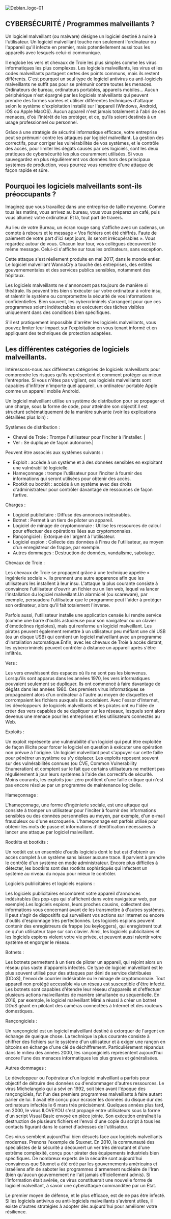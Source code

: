 ![Debian_logo-01](./images/Cloud-et-securite.png)

## CYBERSÉCURITÉ / Programmes malveillants ?

Un logiciel malveillant (ou malware) désigne un logiciel destiné à nuire à l'utilisateur. 
Un logiciel malveillant touche non seulement l'ordinateur ou l'appareil qu'il infecte en premier, mais potentiellement aussi tous les appareils avec lesquels celui-ci communique.

Il englobe les vers et chevaux de Troie les plus simples comme les virus informatiques les plus complexes.
Les logiciels malveillants, les virus et les codes malveillants partagent certes des points communs, mais ils restent différents. 
C'est pourquoi un seul type de logiciel antivirus ou anti-logiciels malveillants ne suffit pas pour se prémunir contre toutes les menaces. 
Ordinateurs de bureau, ordinateurs portables, appareils mobiles… Aucun périphérique n'est épargné par les logiciels malveillants qui peuvent prendre des formes variées et utiliser différentes techniques d'attaque selon le système d'exploitation installé sur l'appareil (Windows, Android, iOS ou Apple MacOS). 
Aucun appareil n'est jamais totalement à l'abri de ces menaces, d'où l'intérêt de les protéger, et ce, qu'ils soient destinés à un usage professionnel ou personnel.

Grâce à une stratégie de sécurité informatique efficace, votre entreprise peut se prémunir contre les attaques par logiciel malveillant. La gestion des correctifs, pour corriger les vulnérabilités de vos systèmes, et le contrôle des accès, pour limiter les dégâts causés par ces logiciels, sont les deux pratiques de cybersécurité les plus couramment utilisées. Si vous sauvegardez en plus régulièrement vos données hors des principaux systèmes de production, vous pourrez vous remettre d'une attaque de façon rapide et sûre.

## Pourquoi les logiciels malveillants sont-ils préoccupants ?

Imaginez que vous travaillez dans une entreprise de taille moyenne. Comme tous les matins, vous arrivez au bureau, vous vous préparez un café, puis vous allumez votre ordinateur. Et là, tout part de travers.

Au lieu de votre Bureau, un écran rouge sang s'affiche avec un cadenas, un compte à rebours et le message « Vos fichiers ont été chiffrés. Faute de paiement de votre part d'ici sept jours, ils seront irrécupérables ». Vous regardez autour de vous. Chacun leur tour, vos collègues découvrent le même message. Celui-ci s'affiche sur tous les ordinateurs, sans exception.

Cette attaque s'est réellement produite en mai 2017, dans le monde entier. Le logiciel malveillant WannaCry a touché des entreprises, des entités gouvernementales et des services publics sensibles, notamment des hôpitaux.

Les logiciels malveillants ne s'annoncent pas toujours de manière si théâtrale. Ils peuvent très bien s'exécuter sur votre ordinateur à votre insu, et ralentir le système ou compromettre la sécurité de vos informations confidentielles. Bien souvent, les cybercriminels s'arrangent pour que ces programmes soient indétectables et exécutent des tâches visibles uniquement dans des conditions bien spécifiques.

S'il est pratiquement impossible d'arrêter les logiciels malveillants, vous pouvez limiter leur impact sur l'exploitation en vous tenant informé et en appliquant des techniques de protection adaptées.

## Les différentes catégories de logiciels malveillants.

Intéressons-nous aux différentes catégories de logiciels malveillants pour comprendre les risques qu'ils représentent et comment protéger au mieux l'entreprise. Si vous n'êtes pas vigilant, ces logiciels malveillants sont capables d'infiltrer n'importe quel appareil, un ordinateur portable Apple comme un appareil mobile Android.

Un logiciel malveillant utilise un système de distribution pour se propager et une charge, sous la forme de code, pour atteindre son objectif.Il est structuré schématiquement de la manière suivante (voir les explications détaillées plus loin) :

Systèmes de distribution :

- Cheval de Troie                        : Trompe l'utilisateur pour l'inciter à l'installer. |
- Ver                                    : Se duplique de façon autonome.|    

Peuvent être associés aux systèmes suivants :

- Exploit                                : accède à un système et à des données sensibles en exploitant une vulnérabilité logicielle.
- Hameçonnage                            : trompe l'utilisateur pour l'inciter à fournir des informations qui seront utilisées pour obtenir des accès.
- Rootkit ou bootkit                     : accède à un système avec des droits d'administrateur pour contrôler davantage de ressources de façon furtive.

Charges :

- Logiciel publicitaire                  : Diffuse des annonces indésirables.
- Botnet                                 : Permet à un tiers de piloter un appareil.
- Logiciel de minage de cryptomonnaie    : Utilise les ressources de calcul pour effectuer des opérations liées aux cryptomonnaies.
- Rançongiciel                           : Extorque de l'argent à l'utilisateur.
- Logiciel espion                        : Collecte des données à l'insu de l'utilisateur, au moyen d'un enregistreur de frappe, par exemple.                    
- Autres dommages                        : Destruction de données, vandalisme, sabotage.

Chevaux de Troie :

Les chevaux de Troie se propagent grâce à une technique appelée « ingénierie sociale ». Ils prennent une autre apparence afin que les utilisateurs les installent à leur insu. L'attaque la plus courante consiste à convaincre l'utilisateur d'ouvrir un fichier ou un lien web, lequel va lancer l'installation du logiciel malveillant.Un alarmiciel (ou scareware), par exemple, persuadera l'utilisateur que le programme peut l'aider à protéger son ordinateur, alors qu'il fait totalement l'inverse. 

Parfois aussi, l'utilisateur installe une application censée lui rendre service (comme une barre d'outils astucieuse pour son navigateur ou un clavier d'émoticônes rigolotes), mais qui renferme un logiciel malveillant. Les pirates peuvent également remettre à un utilisateur peu méfiant une clé USB (ou un disque USB) qui contient un logiciel malveillant avec un programme d'installation automatique.Enfin, avec les chevaux de Troie à accès distant, les cybercriminels peuvent contrôler à distance un appareil après s'être infiltrés.

Vers :

Les vers envahissent des espaces où ils ne sont pas les bienvenus. Lorsqu'ils sont apparus dans les années 1970, les vers informatiques pouvaient seulement se dupliquer. Ils ont commencé à faire davantage de dégâts dans les années 1980. Ces premiers virus informatiques se propageaient alors d'un ordinateur à l'autre au moyen de disquettes et corrompaient les fichiers auxquels ils accédaient. Avec l'essor d'Internet, les développeurs de logiciels malveillants et les pirates ont eu l'idée de créer des vers capables de se dupliquer sur les réseaux, lesquels sont alors devenus une menace pour les entreprises et les utilisateurs connectés au Web.

Exploits :

Un exploit représente une vulnérabilité d'un logiciel qui peut être exploitée de façon illicite pour forcer le logiciel en question à exécuter une opération non prévue à l'origine. Un logiciel malveillant peut s'appuyer sur cette faille pour pénétrer un système ou s'y déplacer. Les exploits reposent souvent sur des vulnérabilités connues (ou CVE, Common Vulnerability Enumeration) et comptent sur le fait que certains utilisateurs ne mettent pas régulièrement à jour leurs systèmes à l'aide des correctifs de sécurité. Moins courants, les exploits jour zéro profitent d'une faille critique qui n'est pas encore résolue par un programme de maintenance logicielle.

Hameçonnage :

L'hameçonnage, une forme d'ingénierie sociale, est une attaque qui consiste à tromper un utilisateur pour l'inciter à fournir des informations sensibles ou des données personnelles au moyen, par exemple, d'un e-mail frauduleux ou d'une escroquerie. L'hameçonnage est parfois utilisé pour obtenir les mots de passe et informations d'identification nécessaires à lancer une attaque par logiciel malveillant.

Rootkits et bootkits :

Un rootkit est un ensemble d'outils logiciels dont le but est d'obtenir un accès complet à un système sans laisser aucune trace. Il parvient à prendre le contrôle d'un système en mode administrateur. Encore plus difficiles à détecter, les bootkits sont des rootkits sophistiqués qui infectent un système au niveau du noyau pour mieux le contrôler.

Logiciels publicitaires et logiciels espions :

Les logiciels publicitaires encombrent votre appareil d'annonces indésirables (les pop-ups qui s'affichent dans votre navigateur web, par exemple).Les logiciels espions, leurs proches cousins, collectent des informations vous concernant avant de les transmettre à d'autres systèmes. Il peut s'agir de dispositifs qui surveillent vos actions sur Internet ou encore d'outils d'espionnage très perfectionnés. Les logiciels espions peuvent contenir des enregistreurs de frappe (ou keyloggers), qui enregistrent tout ce qu'un utilisateur tape sur son clavier. Ainsi, les logiciels publicitaires et les logiciels espions violent votre vie privée, et peuvent aussi ralentir votre système et engorger le réseau.

Botnets :

Les botnets permettent à un tiers de piloter un appareil, qui rejoint alors un réseau plus vaste d'appareils infectés. Ce type de logiciel malveillant est le plus souvent utilisé pour des attaques par déni de service distribuées (DDoS), l'envoi de courrier indésirable ou le minage de cryptomonnaie. Tout appareil non protégé accessible via un réseau est susceptible d'être infecté. Les botnets sont capables d'étendre leur réseau d'appareils et d'effectuer plusieurs actions malveillantes de manière simultanée ou séquentielle. En 2016, par exemple, le logiciel malveillant Mirai a réussi à créer un botnet DDoS géant en pilotant des caméras connectées à Internet et des routeurs domestiques.

Rançongiciels :

Un rançongiciel est un logiciel malveillant destiné à extorquer de l'argent en échange de quelque chose. La technique la plus courante consiste à chiffrer des fichiers sur le système d'un utilisateur et à exiger une rançon en bitcoins en échange d'une clé de déchiffrement. Particulièrement répandus dans le milieu des années 2000, les rançongiciels représentent aujourd'hui encore l'une des menaces informatiques les plus graves et généralisées. 

Autres dommages :

Le développeur ou l'opérateur d'un logiciel malveillant a parfois pour objectif de détruire des données ou d'endommager d'autres ressources. Le virus Michelangelo qui a sévi en 1992, soit bien avant l'époque des rançongiciels, fut l'un des premiers programmes malveillants à faire autant parler de lui. Il avait été conçu pour écraser les données du disque dur des ordinateurs infectés le 6 mars très précisément. Quelques années plus tard, en 2000, le virus ILOVEYOU s'est propagé entre utilisateurs sous la forme d'un script Visual Basic envoyé en pièce jointe. Son exécution entraînait la destruction de plusieurs fichiers et l'envoi d'une copie du script à tous les contacts figurant dans le carnet d'adresses de l'utilisateur.

Ces virus semblent aujourd'hui bien désuets face aux logiciels malveillants modernes. Prenons l'exemple de Stuxnet. En 2010, la communauté des spécialistes de la sécurité a découvert un ver très déroutant et d'une extrême complexité, conçu pour pirater des équipements industriels bien spécifiques. De nombreux experts de la sécurité sont aujourd'hui convaincus que Stuxnet a été créé par les gouvernements américains et israéliens afin de saboter les programmes d'armement nucléaire de l'Iran (bien qu'aucun gouvernement ne l'ait jamais officiellement admis). Si l'information était avérée, ce virus constituerait une nouvelle forme de logiciel malveillant, à savoir une cyberattaque commanditée par un État.

Le premier moyen de défense, et le plus efficace, est de ne pas être infecté. Si les logiciels antivirus ou anti-logiciels malveillants s'avèrent utiles, il existe d'autres stratégies à adopter dès aujourd'hui pour améliorer votre résilience.
